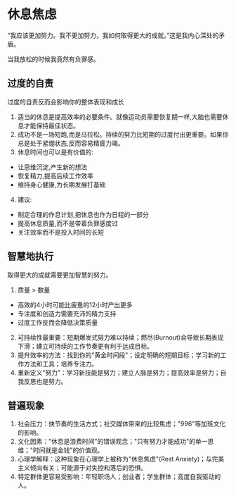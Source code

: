 # 休息焦虑

“我应该更加努力。我不更加努力，我如何取得更大的成就。”这是我内心深处的矛盾。

当我放松的时候我竟然有负罪感。

## 过度的自责

过度的自责反而会影响你的整体表现和成长

1. 适当的休息是提高效率的必要条件。就像运动员需要恢复期一样,大脑也需要休息才能保持最佳状态。
2. 成功不是一场短跑,而是马拉松。持续的努力比短期的过度付出更重要。如果你总是处于紧绷状态,反而容易精疲力竭。
3. 休息时间也可以是有价值的:
  - 让思维沉淀,产生新的想法
  - 恢复精力,提高后续工作效率
  - 维持身心健康,为长期发展打基础
4. 建议:
  - 制定合理的作息计划,把休息也作为日程的一部分
  - 提高休息质量,而不是带着负罪感度过
  - 关注效率而不是投入时间的长短

## 智慧地执行
取得更大的成就需要更加智慧的努力。
1. 质量 > 数量
  - 高效的4小时可能比疲惫的12小时产出更多
  - 专注度和创造力需要充沛的精力支持
  - 过度工作反而会降低决策质量
2. 可持续性最重要：短期爆发式努力难以持续；燃尽(Burnout)会导致长期表现下滑；建立可持续的工作节奏更有利于达成目标。
3. 提升效率的方法：找到你的"黄金时间段"；设定明确的短期目标；学习新的工作方法和工具；培养专注力。
4. 重新定义"努力"：学习新技能是努力；建立人脉是努力；提高效率是努力；自我反思也是努力。


## 普遍现象
1. 社会压力：快节奏的生活方式；社交媒体带来的比较焦虑；"996"等加班文化的影响。
2. 文化因素："休息是浪费时间"的错误观念；"只有努力才能成功"的单一思维；"时间就是金钱"的价值观。
3. 心理学解释：这种现象在心理学上被称为"休息焦虑"(Rest Anxiety)；与完美主义倾向有关；可能源于对失控和落后的恐惧。
4. 特定群体更容易受影响：年轻职场人；创业者；学生群体；高度自我驱动的人。





